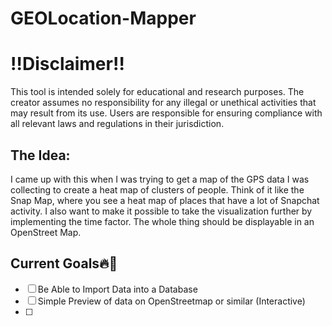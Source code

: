 # GEOLocation-Mapper

# ‼️Disclaimer‼️
This tool is intended solely for educational and research purposes. The creator assumes no responsibility for any illegal or unethical activities that may result from its use. Users are responsible for ensuring compliance with all relevant laws and regulations in their jurisdiction.

## The Idea:
I came up with this when I was trying to get a map of the GPS data I was collecting to create a heat map of clusters of people. Think of it like the Snap Map, where you see a heat map of places that have a lot of Snapchat activity. I also want to make it possible to take the visualization further by implementing the time factor. The whole thing should be displayable in an OpenStreet Map.

## Current Goals🔥🚀
- [ ] Be Able to Import Data into a Database
- [ ] Simple Preview of data on OpenStreetmap or similar (Interactive)
- [ ] 
